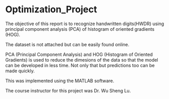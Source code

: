 # Optimization_Project

The objective of this report is to recognize handwritten digits(HWDR) using principal component analysis (PCA) of histogram of oriented gradients (HOG). 

The dataset is not attached but can be easily found online.

PCA (Principal Component Analysis) and HOG (Histogram of Oriented Gradients) is used to reduce the dimesions of the data so that the model can be developed in less time. Not only that but predictions too can be made quickly.

This was implemented using the MATLAB software.

The course instructor for this project was Dr. Wu Sheng Lu.
